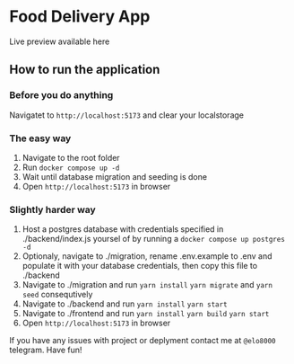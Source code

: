 # Food Delivery App

Live preview available here



## How to run the application
### Before you do anything
Navigatet to ```http://localhost:5173``` and clear your localstorage

### The easy way
1. Navigate to the root folder
2. Run ```docker compose up -d```
3. Wait until database migration and seeding is done
4. Open ```http://localhost:5173``` in browser
### Slightly harder way
1. Host a postgres database with credentials specified in ./backend/index.js yoursel of by running a ```docker compose up postgres -d```
2. Optionaly, navigate to ./migration, rename .env.example to .env and populate it with your database credentials, then copy this file to ./backend
3. Navigate to ./migration and run ```yarn install``` ```yarn migrate``` and ```yarn seed``` consequtively
4. Navigate to ./backend and run ```yarn install``` ```yarn start```
5. Navigate to ./frontend and run ```yarn install``` ```yarn build``` ```yarn start```
6. Open ```http://localhost:5173``` in browser

If you have any issues with project or deplyment contact me at ```@elo8000``` telegram. Have fun!
